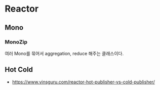 # Reactor 

## Mono

### MonoZip

여러 Mono를 묶어서 aggregation, reduce 해주는 클래스이다. 


## Hot Cold

- https://www.vinsguru.com/reactor-hot-publisher-vs-cold-publisher/